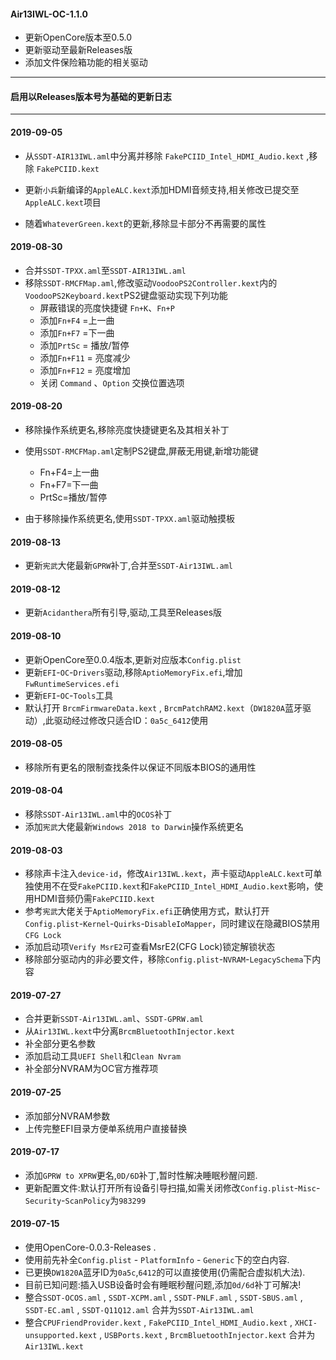 #### Air13IWL-OC-1.1.0

- 更新OpenCore版本至0.5.0
- 更新驱动至最新Releases版
- 添加文件保险箱功能的相关驱动

------

#### 启用以Releases版本号为基础的更新日志

------

#### 2019-09-05

+ 从`SSDT-AIR13IWL.aml`中分离并移除 `FakePCIID_Intel_HDMI_Audio.kext` ,移除 `FakePCIID.kext` 

+ 更新`小兵`新编译的`AppleALC.kext`添加HDMI音频支持,相关修改已提交至`AppleALC.kext`项目

+ 随着`WhateverGreen.kext`的更新,移除显卡部分不再需要的属性

#### 2019-08-30

+ 合并`SSDT-TPXX.aml`至`SSDT-AIR13IWL.aml`
+ 移除`SSDT-RMCFMap.aml`,修改驱动`VoodooPS2Controller.kext`内的`VoodooPS2Keyboard.kext`PS2键盘驱动实现下列功能
  + 屏蔽错误的亮度快捷键 `Fn+K`、`Fn+P`
  + 添加`Fn+F4` =上一曲
  + 添加`Fn+F7` =下一曲
  + 添加`PrtSc` = 播放/暂停
  + 添加`Fn+F11` = 亮度减少
  + 添加`Fn+F12` = 亮度增加
  + 关闭 `Command` 、`Option` 交换位置选项

#### 2019-08-20

+ 移除操作系统更名,移除亮度快捷键更名及其相关补丁

+ 使用`SSDT-RMCFMap.aml`定制PS2键盘,屏蔽无用键,新增功能键
    + Fn+F4=上一曲
    + Fn+F7=下一曲
    + PrtSc=播放/暂停
+ 由于移除操作系统更名,使用`SSDT-TPXX.aml`驱动触摸板

#### 2019-08-13

+ 更新`宪武`大佬最新`GPRW`补丁,合并至`SSDT-Air13IWL.aml`

#### 2019-08-12

+ 更新`Acidanthera`所有引导,驱动,工具至Releases版

#### 2019-08-10

+ 更新OpenCore至0.0.4版本,更新对应版本`Config.plist`
+ 更新`EFI`-`OC`-`Drivers`驱动,移除`AptioMemoryFix.efi`,增加`FwRuntimeServices.efi`
+ 更新`EFI`-`OC`-`Tools`工具
+ 默认打开 `BrcmFirmwareData.kext` , `BrcmPatchRAM2.kext`（`DW1820A`蓝牙驱动）,此驱动经过修改只适合ID：`0a5c_6412`使用

#### 2019-08-05

+ 移除所有更名的限制查找条件以保证不同版本BIOS的通用性

#### 2019-08-04

+ 移除`SSDT-Air13IWL.aml`中的`OCOS`补丁
+ 添加`宪武`大佬最新`Windows 2018 to Darwin`操作系统更名

#### 2019-08-03

+ 移除声卡注入`device-id`，修改`Air13IWL.kext`，声卡驱动`AppleALC.kext`可单独使用不在受`FakePCIID.kext`和`FakePCIID_Intel_HDMI_Audio.kext`影响，使用HDMI音频仍需`FakePCIID.kext`
+ 参考`宪武`大佬关于`AptioMemoryFix.efi`正确使用方式，默认打开`Config.plist`-`Kernel`-`Quirks`-`DisableIoMapper`，同时建议在隐藏BIOS禁用`CFG Lock`
+ 添加启动项`Verify MsrE2`可查看MsrE2(CFG Lock)锁定解锁状态
+ 移除部分驱动内的非必要文件，移除`Config.plist`-`NVRAM`-`LegacySchema`下内容

#### 2019-07-27

+ 合并更新`SSDT-Air13IWL.aml`、`SSDT-GPRW.aml`
+ 从`Air13IWL.kext`中分离`BrcmBluetoothInjector.kext `
+ 补全部分更名参数
+ 添加启动工具`UEFI Shell`和`Clean Nvram`
+ 补全部分NVRAM为OC官方推荐项

#### 2019-07-25

+ 添加部分NVRAM参数
+ 上传完整EFI目录方便单系统用户直接替换

#### 2019-07-17

+ 添加`GPRW to XPRW`更名,`0D/6D`补丁,暂时性解决睡眠秒醒问题.
+ 更新配置文件:默认打开所有设备引导扫描,如需关闭修改`Config.plist`-`Misc`-`Security`-`ScanPolicy`为`983299`

#### 2019-07-15
+ 使用OpenCore-0.0.3-Releases .
+ 使用前先补全`Config.plist` - `PlatformInfo` - `Generic`下的空白内容.
+ 已更换`DW1820A`蓝牙ID为`0a5c`,`6412`的可以直接使用(仍需配合虚拟机大法).
+ 目前已知问题:插入USB设备时会有睡眠秒醒问题,添加`0d/6d`补丁可解决!
+ 整合`SSDT-OCOS.aml` , `SSDT-XCPM.aml` , `SSDT-PNLF.aml` , `SSDT-SBUS.aml` , `SSDT-EC.aml` , `SSDT-Q11Q12.aml` 合并为`SSDT-Air13IWL.aml`
+ 整合`CPUFriendProvider.kext` , `FakePCIID_Intel_HDMI_Audio.kext` , `XHCI-unsupported.kext` , `USBPorts.kext` , `BrcmBluetoothInjector.kext` 合并为`Air13IWL.kext`
